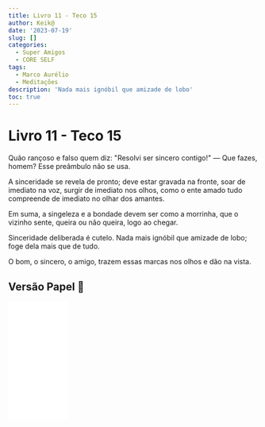 ```yaml
---
title: Livro 11 - Teco 15
author: Keik@
date: '2023-07-19'
slug: []
categories:
  - Super Amigos
  - CORE SELF
tags:
  - Marco Aurélio
  - Meditações
description: 'Nada mais ignóbil que amizade de lobo'
toc: true
---
```


# Livro 11 - Teco 15

Quão rançoso e falso quem diz: "Resolvi ser sincero contigo!" — Que fazes, homem? Esse preâmbulo não se usa. 

A sinceridade se revela de pronto; deve estar gravada na fronte, soar de imediato na voz, surgir de imediato nos olhos, como o ente amado tudo compreende de imediato no olhar dos amantes. 

Em suma, a singeleza e a bondade devem ser como a morrinha, que o vizinho sente, queira ou não queira, logo ao chegar. 

Sinceridade deliberada é cutelo. Nada mais ignóbil que amizade de lobo; foge dela mais que de tudo. 

O bom, o sincero, o amigo, trazem essas marcas nos olhos e dão na vista.


## Versão Papel :book:
<iframe style="width:120px;height:240px;" marginwidth="0" marginheight="0" scrolling="no" frameborder="0" src="//ws-na.amazon-adsystem.com/widgets/q?ServiceVersion=20070822&OneJS=1&Operation=GetAdHtml&MarketPlace=BR&source=ss&ref=as_ss_li_til&ad_type=product_link&tracking_id=mundodekeika-20&language=pt_BR&marketplace=amazon&region=BR&placement=B092FVY4BB&asins=B092FVY4BB&linkId=37c5ec14221f61f811029aa88b520891&show_border=true&link_opens_in_new_window=true"></iframe>
